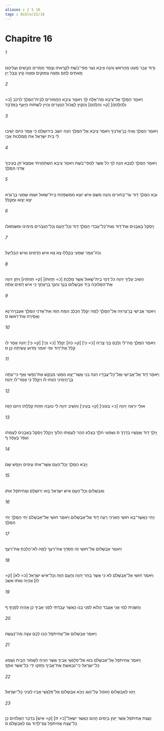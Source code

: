```yaml
---
aliases : 2 S 16
tags : Bible/2S/16
---
```


# Chapitre 16

###### 1
וְדָוִד עָבַר מְעַט מֵהָרֹאשׁ וְהִנֵּה צִיבָא נַעַר מְפִי־בֹשֶׁת לִקְרָאתֹו וְצֶמֶד חֲמֹרִים חֲבֻשִׁים וַעֲלֵיהֶם מָאתַיִם לֶחֶם וּמֵאָה צִמּוּקִים וּמֵאָה קַיִץ וְנֵבֶל יָיִן׃
###### 2
וַיֹּאמֶר הַמֶּלֶךְ אֶל־צִיבָא מָה־אֵלֶּה לָּךְ וַיֹּאמֶר צִיבָא הַחֲמֹורִים לְבֵית־הַמֶּלֶךְ לִרְכֹּב [כ= וְלְהַלֶּחֶם] [ק= וְהַלֶּחֶם] וְהַקַּיִץ לֶאֱכֹול הַנְּעָרִים וְהַיַּיִן לִשְׁתֹּות הַיָּעֵף בַּמִּדְבָּר׃
###### 3
וַיֹּאמֶר הַמֶּלֶךְ וְאַיֵּה בֶּן־אֲדֹנֶיךָ וַיֹּאמֶר צִיבָא אֶל־הַמֶּלֶךְ הִנֵּה יֹושֵׁב בִּירוּשָׁלִַם כִּי אָמַר הַיֹּום יָשִׁיבוּ לִי בֵּית יִשְׂרָאֵל אֵת מַמְלְכוּת אָבִי׃
###### 4
וַיֹּאמֶר הַמֶּלֶךְ לְצִבָא הִנֵּה לְךָ כֹּל אֲשֶׁר לִמְפִי־בֹשֶׁת וַיֹּאמֶר צִיבָא הִשְׁתַּחֲוֵיתִי אֶמְצָא־חֵן בְּעֵינֶיךָ אֲדֹנִי הַמֶּלֶךְ׃
###### 5
וּבָא הַמֶּלֶךְ דָּוִד עַד־בַּחוּרִים וְהִנֵּה מִשָּׁם אִישׁ יֹוצֵא מִמִּשְׁפַּחַת בֵּית־שָׁאוּל וּשְׁמֹו שִׁמְעִי בֶן־גֵּרָא יֹצֵא יָצֹוא וּמְקַלֵּל׃
###### 6
וַיְסַקֵּל בָּאֲבָנִים אֶת־דָּוִד וְאֶת־כָּל־עַבְדֵי הַמֶּלֶךְ דָּוִד וְכָל־הָעָם וְכָל־הַגִּבֹּרִים מִימִינֹו וּמִשְּׂמֹאלֹו׃
###### 7
וְכֹה־אָמַר שִׁמְעִי בְּקַלְלֹו צֵא צֵא אִישׁ הַדָּמִים וְאִישׁ הַבְּלִיָּעַל׃
###### 8
הֵשִׁיב עָלֶיךָ יְהוָה כֹּל דְּמֵי בֵית־שָׁאוּל אֲשֶׁר מָלַכְתָּ [כ= תַּחְתֹּו] [ק= תַּחְתָּיו] וַיִּתֵּן יְהוָה אֶת־הַמְּלוּכָה בְּיַד אַבְשָׁלֹום בְּנֶךָ וְהִנְּךָ בְּרָעָתֶךָ כִּי אִישׁ דָּמִים אָתָּה׃
###### 9
וַיֹּאמֶר אֲבִישַׁי בֶּן־צְרוּיָה אֶל־הַמֶּלֶךְ לָמָּה יְקַלֵּל הַכֶּלֶב הַמֵּת הַזֶּה אֶת־אֲדֹנִי הַמֶּלֶךְ אֶעְבְּרָה־נָּא וְאָסִירָה אֶת־רֹאשֹׁו׃ ס
###### 10
וַיֹּאמֶר הַמֶּלֶךְ מַה־לִּי וְלָכֶם בְּנֵי צְרֻיָה [כ= כִּי] [ק= כֹּה] יְקַלֵּל [כ= וְכִי] [ק= כִּי] יְהוָה אָמַר לֹו קַלֵּל אֶת־דָּוִד וּמִי יֹאמַר מַדּוּעַ עָשִׂיתָה כֵּן׃ ס
###### 11
וַיֹּאמֶר דָּוִד אֶל־אֲבִישַׁי וְאֶל־כָּל־עֲבָדָיו הִנֵּה בְנִי אֲשֶׁר־יָצָא מִמֵּעַי מְבַקֵּשׁ אֶת־נַפְשִׁי וְאַף כִּי־עַתָּה בֶּן־הַיְמִינִי הַנִּחוּ לֹו וִיקַלֵּל כִּי אָמַר־לֹו יְהוָה׃
###### 12
אוּלַי יִרְאֶה יְהוָה [כ= בְּעֹונִי] [ק= בְּעֵינִי] וְהֵשִׁיב יְהוָה לִי טֹובָה תַּחַת קִלְלָתֹו הַיֹּום הַזֶּה׃
###### 13
וַיֵּלֶךְ דָּוִד וַאֲנָשָׁיו בַּדָּרֶךְ ס וְשִׁמְעִי הֹלֵךְ בְּצֵלַע הָהָר לְעֻמָּתֹו הָלֹוךְ וַיְקַלֵּל וַיְסַקֵּל בָּאֲבָנִים לְעֻמָּתֹו וְעִפַּר בֶּעָפָר׃ ף
###### 14
וַיָּבֹא הַמֶּלֶךְ וְכָל־הָעָם אֲשֶׁר־אִתֹּו עֲיֵפִים וַיִּנָּפֵשׁ שָׁם׃
###### 15
וְאַבְשָׁלֹום וְכָל־הָעָם אִישׁ יִשְׂרָאֵל בָּאוּ יְרוּשָׁלִָם וַאֲחִיתֹפֶל אִתֹּו׃
###### 16
וַיְהִי כַּאֲשֶׁר־בָּא חוּשַׁי הָאַרְכִּי רֵעֶה דָוִד אֶל־אַבְשָׁלֹום וַיֹּאמֶר חוּשַׁי אֶל־אַבְשָׁלֹם יְחִי הַמֶּלֶךְ יְחִי הַמֶּלֶךְ׃
###### 17
וַיֹּאמֶר אַבְשָׁלֹום אֶל־חוּשַׁי זֶה חַסְדְּךָ אֶת־רֵעֶךָ לָמָּה לֹא־הָלַכְתָּ אֶת־רֵעֶךָ׃
###### 18
וַיֹּאמֶר חוּשַׁי אֶל־אַבְשָׁלֹם לֹא כִּי אֲשֶׁר בָּחַר יְהוָה וְהָעָם הַזֶּה וְכָל־אִישׁ יִשְׂרָאֵל [כ= לֹא] [ק= לֹו] אֶהְיֶה וְאִתֹּו אֵשֵׁב׃
###### 19
וְהַשֵּׁנִית לְמִי אֲנִי אֶעֱבֹד הֲלֹוא לִפְנֵי בְנֹו כַּאֲשֶׁר עָבַדְתִּי לִפְנֵי אָבִיךָ כֵּן אֶהְיֶה לִפָנֶיךָ׃ ף
###### 20
וַיֹּאמֶר אַבְשָׁלֹום אֶל־אֲחִיתֹפֶל הָבוּ לָכֶם עֵצָה מַה־נַּעֲשֶׂה׃
###### 21
וַיֹּאמֶר אֲחִיתֹפֶל אֶל־אַבְשָׁלֹם בֹּוא אֶל־פִּלַגְשֵׁי אָבִיךָ אֲשֶׁר הִנִּיחַ לִשְׁמֹור הַבָּיִת וְשָׁמַע כָּל־יִשְׂרָאֵל כִּי־נִבְאַשְׁתָּ אֶת־אָבִיךָ וְחָזְקוּ יְדֵי כָּל־אֲשֶׁר אִתָּךְ׃
###### 22
וַיַּטּוּ לְאַבְשָׁלֹום הָאֹהֶל עַל־הַגָּג וַיָּבֹא אַבְשָׁלֹום אֶל־פִּלַגְשֵׁי אָבִיו לְעֵינֵי כָּל־יִשְׂרָאֵל׃
###### 23
וַעֲצַת אֲחִיתֹפֶל אֲשֶׁר יָעַץ בַּיָּמִים הָהֵם כַּאֲשֶׁר יִשְׁאַל־[כ= זז] [ק= אִישׁ] בִּדְבַר הָאֱלֹהִים כֵּן כָּל־עֲצַת אֲחִיתֹפֶל גַּם־לְדָוִד גַּם לְאַבְשָׁלֹם׃ ס
